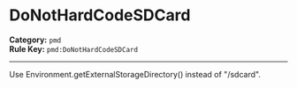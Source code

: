
# DoNotHardCodeSDCard
**Category:** `pmd`<br/>
**Rule Key:** `pmd:DoNotHardCodeSDCard`<br/>


-----

Use Environment.getExternalStorageDirectory() instead of "/sdcard".

